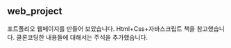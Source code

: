 web_project
--------------------------------------------------------------------------------------------------------------------------

포트폴리오 웹페이지를 만들어 보았습니다. Html+Css+자바스크립트 책을 참고했습니다. 클론코딩한 내용들에 대해서는 주석을 추가했습니다.
